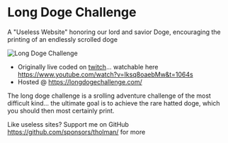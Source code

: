 # Long Doge Challenge
A "Useless Website" honoring our lord and savior Doge, encouraging the printing of an endlessly scrolled doge

![Long Doge Challenge](https://longdogechallenge.com/assets/share.png)

- Originally live coded on [twitch](https://www.twitch.tv/timbuildsuselesswebsites)... watchable here https://www.youtube.com/watch?v=Iksq8oaebMw&t=1064s
- Hosted @ https://longdogechallenge.com/

The long doge challenge is a srolling adventure challenge of the most difficult kind... the ultimate goal is to achieve the rare hatted doge, which you should then most certainly print.

Like useless sites? Support me on GitHub https://github.com/sponsors/tholman/ for more
